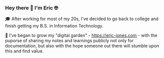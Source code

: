 ### Hey there 👋 I'm Eric 🤓

🎓 After working for most of my 20s, I've decided to go back to college and finish getting my B.S. in Information Technology. 

🌱 I've began to grow my "digital garden" - https://eric-jones.com - with the puporse of sharing my notes and learnings publicly not only for documentation, but also with the hope someone out there will stumble upon this and find value. 
